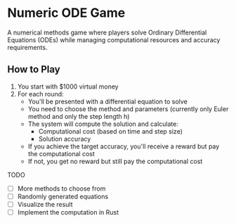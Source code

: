 # Numeric ODE Game

A numerical methods game where players solve Ordinary Differential Equations (ODEs) while managing computational resources and accuracy requirements.

## How to Play

1. You start with $1000 virtual money
2. For each round:
   - You'll be presented with a differential equation to solve
   - You need to choose the method and parameters (currently only Euler method and only the step length h)
   - The system will compute the solution and calculate:
     * Computational cost (based on time and step size)
     * Solution accuracy
   - If you achieve the target accuracy, you'll receive a reward but pay the computational cost
   - If not, you get no reward but still pay the computational cost

TODO
- [ ] More methods to choose from
- [ ] Randomly generated equations
- [ ] Visualize the result
- [ ] Implement the computation in Rust
